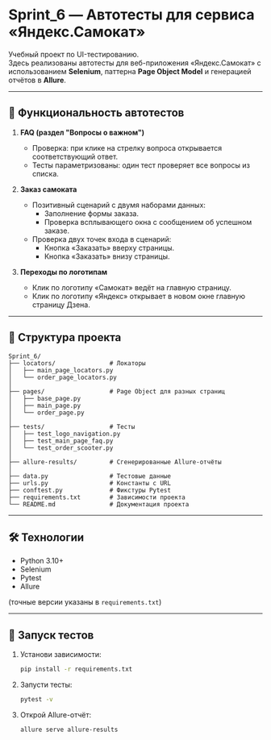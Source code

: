 # Sprint_6 — Автотесты для сервиса «Яндекс.Самокат»

Учебный проект по UI-тестированию.  
Здесь реализованы автотесты для веб-приложения «Яндекс.Самокат» с использованием **Selenium**, паттерна **Page Object Model** и генерацией отчётов в **Allure**.

---

## 📌 Функциональность автотестов

1. **FAQ (раздел "Вопросы о важном")**
   - Проверка: при клике на стрелку вопроса открывается соответствующий ответ.  
   - Тесты параметризованы: один тест проверяет все вопросы из списка.

2. **Заказ самоката**
   - Позитивный сценарий с двумя наборами данных:
     - Заполнение формы заказа.
     - Проверка всплывающего окна с сообщением об успешном заказе.
   - Проверка двух точек входа в сценарий:
     - Кнопка «Заказать» вверху страницы.
     - Кнопка «Заказать» внизу страницы.

3. **Переходы по логотипам**
   - Клик по логотипу «Самокат» ведёт на главную страницу.
   - Клик по логотипу «Яндекс» открывает в новом окне главную страницу Дзена.

---

## 📂 Структура проекта
```
Sprint_6/
├── locators/               # Локаторы
│   ├── main_page_locators.py
│   └── order_page_locators.py
│
├── pages/                  # Page Object для разных страниц
│   ├── base_page.py
│   ├── main_page.py
│   └── order_page.py
│
├── tests/                  # Тесты
│   ├── test_logo_navigation.py
│   ├── test_main_page_faq.py
│   └── test_order_scooter.py
│
├── allure-results/         # Сгенерированные Allure-отчёты
│
├── data.py                 # Тестовые данные
├── urls.py                 # Константы с URL
├── conftest.py             # Фикстуры Pytest
├── requirements.txt        # Зависимости проекта
└── README.md               # Документация проекта
```

---

## 🛠 Технологии

- Python 3.10+  
- Selenium  
- Pytest  
- Allure  

(точные версии указаны в `requirements.txt`)


---

## 🚀 Запуск тестов

1. Установи зависимости:
   ```bash
   pip install -r requirements.txt

2. Запусти тесты:
    ```bash
    pytest -v

3. Открой Allure-отчёт:
    ```bash
    allure serve allure-results
